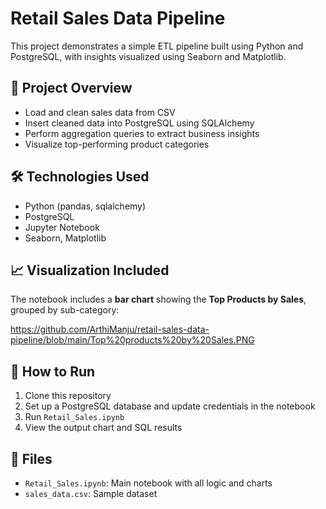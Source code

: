 # Retail Sales Data Pipeline

This project demonstrates a simple ETL pipeline built using Python and PostgreSQL, with insights visualized using Seaborn and Matplotlib.

## 📌 Project Overview

- Load and clean sales data from CSV
- Insert cleaned data into PostgreSQL using SQLAlchemy
- Perform aggregation queries to extract business insights
- Visualize top-performing product categories
  
## 🛠️ Technologies Used

- Python (pandas, sqlalchemy)
- PostgreSQL
- Jupyter Notebook
- Seaborn, Matplotlib
  
## 📈 Visualization Included

The notebook includes a **bar chart** showing the **Top Products by Sales**, grouped by sub-category:

https://github.com/ArthiManju/retail-sales-data-pipeline/blob/main/Top%20products%20by%20Sales.PNG

## 🚀 How to Run

1. Clone this repository
2. Set up a PostgreSQL database and update credentials in the notebook
3. Run `Retail_Sales.ipynb`
4. View the output chart and SQL results

## 📂 Files

- `Retail_Sales.ipynb`: Main notebook with all logic and charts
- `sales_data.csv`: Sample dataset
